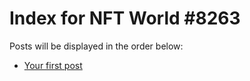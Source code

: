 # Index for NFT World #8263
Posts will be displayed in the order below:

- [Your first post](./001-first.md)

